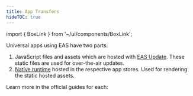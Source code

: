 ```yaml
---
title: App Transfers
hideTOC: true
---
```


import { BoxLink } from '~/ui/components/BoxLink';

Universal apps using EAS have two parts:

1. JavaScript files and assets which are hosted with [EAS Update](/eas-update/introduction). These static files are used for over-the-air updates.
2. [Native runtime](/workflow/glossary-of-terms#native-runtime) hosted in the respective app stores. Used for rendering the static hosted assets.

Learn more in the official guides for each:

<BoxLink title="EAS project transfers" description="Transfer an EAS project to a different Expo account." href="/accounts/account-types/#transferring-projects-between-accounts" />

<BoxLink title="Apple project transfers" description="Transfer an iOS app to a different Apple developer account." href="https://help.apple.com/app-store-connect/#/deved688524f" />

<BoxLink title="Google project transfers" description="Transfer an Android app to a different Google Play developer account." href="https://support.google.com/googleplay/android-developer/answer/6230247" />









